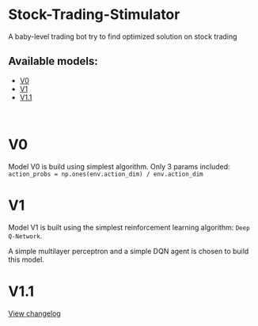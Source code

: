 # Stock-Trading-Stimulator
A baby-level trading bot try to find optimized solution on stock trading

## Available models:
- <a href="https://github.com/pasto03/Stock-Trading-Stimulator#v0">V0</a>
- <a href="https://github.com/pasto03/Stock-Trading-Stimulator#v1">V1</a>
- <a href="https://github.com/pasto03/Stock-Trading-Stimulator#v11">V1.1</a>

&nbsp;
# V0
Model V0 is build using simplest algorithm. Only 3 params included: 
`action_probs = np.ones(env.action_dim) / env.action_dim`

# V1
Model V1 is built using the simplest reinforcement learning algorithm: `Deep Q-Network`.

A simple multilayer perceptron and a simple DQN agent is chosen to build this model.

# V1.1
<a href="https://github.com/pasto03/Stock-Trading-Stimulator/blob/main/v1.1/changelog(en_ver)">View changelog</a>
